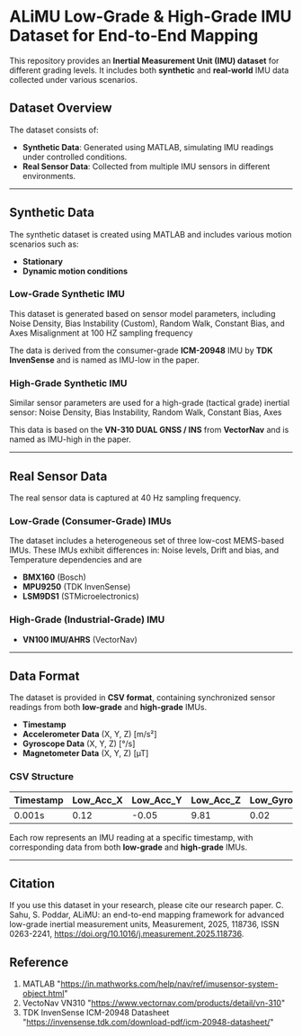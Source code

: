 # ALiMU Low-Grade & High-Grade IMU Dataset for End-to-End Mapping

This repository provides an **Inertial Measurement Unit (IMU) dataset** for different grading levels. It includes both **synthetic** and **real-world** IMU data collected under various scenarios.  

## Dataset Overview  

The dataset consists of:  
- **Synthetic Data**: Generated using MATLAB, simulating IMU readings under controlled conditions.  
- **Real Sensor Data**: Collected from multiple IMU sensors in different environments.  

---

## **Synthetic Data**  

The synthetic dataset is created using MATLAB and includes various motion scenarios such as:  
- **Stationary**  
- **Dynamic motion conditions**  

### **Low-Grade Synthetic IMU**  
This dataset is generated based on sensor model parameters, including Noise Density, Bias Instability (Custom), Random
Walk, Constant Bias, and Axes Misalignment at 100 HZ sampling frequency

The data is derived from the consumer-grade **ICM-20948** IMU by **TDK InvenSense** and is named as IMU-low in the paper.  
 
### **High-Grade Synthetic IMU**  
Similar sensor parameters are used for a high-grade (tactical grade) inertial sensor: Noise Density, Bias Instability, Random Walk, Constant Bias, Axes 

This data is based on the **VN-310 DUAL GNSS / INS** from **VectorNav** and is named as IMU-high in the paper.  

---

## **Real Sensor Data**  
The real sensor data is captured at 40 Hz sampling frequency. 
### **Low-Grade (Consumer-Grade) IMUs**  
The dataset includes a heterogeneous set of three low-cost MEMS-based IMUs. These IMUs exhibit differences in:
Noise levels, Drift and bias, and Temperature dependencies and are
- **BMX160** (Bosch)  
- **MPU9250** (TDK InvenSense)  
- **LSM9DS1** (STMicroelectronics)  

### **High-Grade (Industrial-Grade) IMU**  
- **VN100 IMU/AHRS** (VectorNav)  

---

## Data Format  

The dataset is provided in **CSV format**, containing synchronized sensor readings from both **low-grade** and **high-grade** IMUs.  

- **Timestamp**  
- **Accelerometer Data** (X, Y, Z) [m/s²]  
- **Gyroscope Data** (X, Y, Z) [°/s]  
- **Magnetometer Data** (X, Y, Z) [µT] 

### **CSV Structure**  

|Timestamp|Low_Acc_X|Low_Acc_Y|Low_Acc_Z|Low_Gyro_X|Low_Gyro_Y|Low_Gyro_Z|Low_Mag_X|Low_Mag_Y|Low_Mag_Z|High_Acc_X|High_Acc_Y|High_Acc_Z|High_Gyro_X|High_Gyro_Y|High_Gyro_Z|High_Mag_X|High_Mag_Y|High_Mag_Z|    
|---------|---------|---------|---------|----------|----------|----------|---------|---------|---------|----------|----------|----------|-----------|-----------|-----------|----------|----------|----------|   
| 0.001s  | 0.12    | -0.05   | 9.81    | 0.02     | -0.01    |  0.03    |  45.2   |  -30.1  |  12.7   |  0.12    |  -0.05   |  9.81    |  0.002    |  -0.001   |   0.003   |   45.2   |  -30.1   |   12.7   |   

Each row represents an IMU reading at a specific timestamp, with corresponding data from both **low-grade** and **high-grade** IMUs.  



---

## Citation  

If you use this dataset in your research, please cite our research paper. C. Sahu, S. Poddar, ALiMU: an end-to-end mapping framework for advanced low-grade inertial measurement units, Measurement, 2025, 118736, ISSN 0263-2241, https://doi.org/10.1016/j.measurement.2025.118736.

## Reference
1. MATLAB "https://in.mathworks.com/help/nav/ref/imusensor-system-object.html"
2. VectoNav VN310 "https://www.vectornav.com/products/detail/vn-310"
3. TDK InvenSense ICM-20948 Datasheet "https://invensense.tdk.com/download-pdf/icm-20948-datasheet/"


